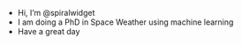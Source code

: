 - Hi, I’m @spiralwidget
- I am doing a PhD in Space Weather using machine learning
- Have a great day

<!---
spiralwidget/spiralwidget is a ✨ special ✨ repository because its `README.md` (this file) appears on your GitHub profile.
You can click the Preview link to take a look at your changes.
--->

